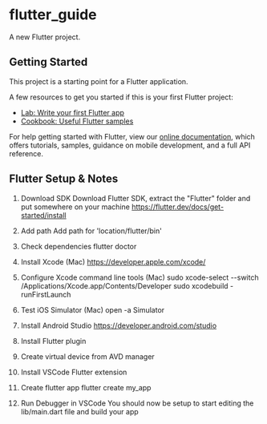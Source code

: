 # flutter_guide

A new Flutter project.

## Getting Started

This project is a starting point for a Flutter application.

A few resources to get you started if this is your first Flutter project:

- [Lab: Write your first Flutter app](https://flutter.dev/docs/get-started/codelab)
- [Cookbook: Useful Flutter samples](https://flutter.dev/docs/cookbook)

For help getting started with Flutter, view our
[online documentation](https://flutter.dev/docs), which offers tutorials,
samples, guidance on mobile development, and a full API reference.

## Flutter Setup & Notes
1. Download SDK
Download Flutter SDK, extract the "Flutter" folder and put somewhere on your machine https://flutter.dev/docs/get-started/install

2. Add path
Add path for 'location/flutter/bin'

3. Check dependencies
flutter doctor

4. Install Xcode (Mac)
https://developer.apple.com/xcode/

5. Configure Xcode command line tools (Mac)
sudo xcode-select --switch /Applications/Xcode.app/Contents/Developer
sudo xcodebuild -runFirstLaunch

6. Test iOS Simulator (Mac)
open -a Simulator

7. Install Android Studio
https://developer.android.com/studio

8. Install Flutter plugin

9. Create virtual device from AVD manager

10. Install VSCode Flutter extension

11. Create flutter app
flutter create my_app

12. Run Debugger in VSCode
You should now be setup to start editing the lib/main.dart file and build your app